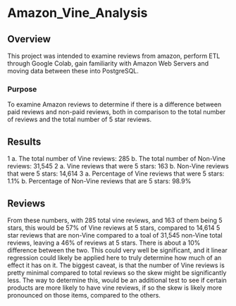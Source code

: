 # Amazon_Vine_Analysis
## Overview 
This project was intended to examine reviews from amazon, perform ETL through Google Colab, gain familiarity with Amazon Web Servers and moving data between these into PostgreSQL.
### Purpose
To examine Amazon reviews to determine if there is a difference between paid reviews and non-paid reviews, both in comparison to the total number of reviews and the total number of 5 star reviews. 

## Results
1 a. The total number of Vine reviews: 285
  b. The total number of Non-Vine reviews: 31,545
2 a. Vine reviews that were 5 stars: 163
  b. Non-Vine reviews that were 5 stars: 14,614
3 a. Percentage of Vine reviews that were 5 stars: 1.1%
  b. Percentage of Non-Vine reviews that are 5 stars: 98.9%
  
## Reviews 
From these numbers, with 285 total vine reviews, and 163 of them being 5 stars, this would be 57% of Vine reviews at 5 stars, compared to 14,614 5 star reviews that are non-Vine compared to a toal of 31,545 non-Vine total reviews, leaving a 46% of reviews at 5 stars. There is about a 10% difference between the two. This could very well be significant, and it linear regression could likely be applied here to truly determine how much of an effect it has on it. The biggest caveat, is that the number of Vine reviews is pretty minimal compared to total reviews so the skew might be significantly less. The way to determine this, would be an additional test to see if certain products are more likely to have vine reviews, if so the skew is likely more pronounced on those items, compared to the others. 

